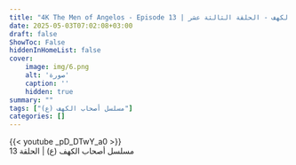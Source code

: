```yaml
---
title: "4K The Men of Angelos - Episode 13 | مسلسل أصحاب الكهف - الحلقة الثالثة عشر"
date: 2025-05-03T07:02:08+03:00
draft: false
ShowToc: False
hiddenInHomeList: false
cover:
    image: img/6.png
    alt: 'صورة'
    caption: ''
    hidden: true
summary: ""
tags: ["مسلسل أصحاب الكهف (ع)"]
categories: []
---
```


{{< youtube _pD_DTwY_a0 >}}
<br>
مسلسل أصحاب الكهف (ع) | الحلقة 13
